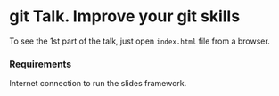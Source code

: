 # git Talk. Improve your git skills

To see the 1st part of the talk, just open `index.html` file from a browser.

### Requirements
Internet connection to run the slides framework.
